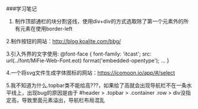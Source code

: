 ###学习笔记
1. 制作顶部通栏的块分割竖线，使用div+div的方式选取除了第一个元素外的所有元素在使用border-left

2.制作按钮的网站：http://blog.koalite.com/bbg/

3.引入外界的文字使用:
@font-face {
    font-family: 'itcast';
    src: url(../font/MiFie-Web-Font.eot) format('embedded-opentype');
    ...
}

4.一个将svg文件生成字体图标的网站：https://icomoon.io/app/#/select

5.我不知道为什么.topbar类不能给高???，如果给了高就会出现导航栏不在一条水平线上，出现bug的原因是由于
#header > .topbar > .container .row > div没指定高，导致里面元素溢出，导航栏布局混乱